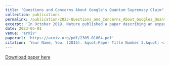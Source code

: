 ```yaml
---
title: "Questions and Concerns About Google's Quantum Supremacy Claim"
collection: publications
permalink: /publication/2023-Questions_and_Concerns_About_Googles_Quantum_Supremacy_Claim
excerpt: 'In October 2019, Nature published a paper describing an experimental work that was performed at Google. The paper claims to demonstrate quantum (computational) supremacy on a 53-qubit quantum computer. This document describes three main concerns (based on statistical analysis) about the Google 2019 experiment.'
date: 2023-05-01
venue: 'arXiv'
paperurl: 'https://arxiv.org/pdf/2305.01064.pdf'
citation: 'Your Name, You. (2015). &quot;Paper Title Number 3.&quot; <i>Journal 1</i>. 1(3).'
---
```

[Download paper here](https://arxiv.org/pdf/2305.01064.pdf)
